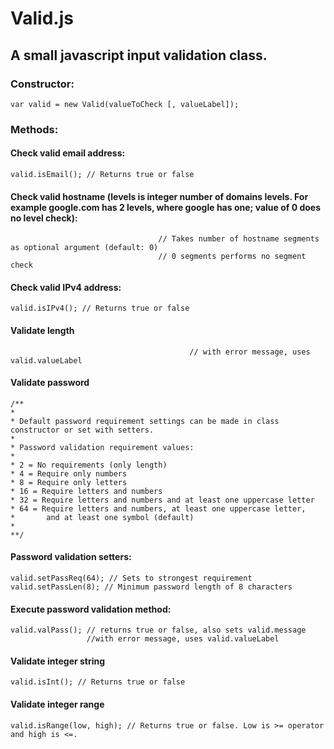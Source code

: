 # Valid.js
## A small javascript input validation class.

### Constructor:

```var valid = new Valid(valueToCheck [, valueLabel]);```

### Methods:

#### Check valid email address:
```valid.isEmail(); // Returns true or false```

#### Check valid hostname (levels is integer number of domains levels. For example google.com has 2 levels, where google has one; value of 0 does no level check):

```valid.isHostname([numSegments]); // Returns true or false
                                 // Takes number of hostname segments as optional argument (default: 0)
                                 // 0 segments performs no segment check
```

#### Check valid IPv4 address:
```valid.isIPv4(); // Returns true or false```

#### Validate length
```valid.isLength(lengthMin [, lengthMax]) // Returns true or false, also sets valid.message
                                        // with error message, uses valid.valueLabel
```

#### Validate password
```
/**
*
* Default password requirement settings can be made in class constructor or set with setters.
*
* Password validation requirement values:
* 
* 2 = No requirements (only length)
* 4 = Require only numbers
* 8 = Require only letters
* 16 = Require letters and numbers
* 32 = Require letters and numbers and at least one uppercase letter
* 64 = Require letters and numbers, at least one uppercase letter,
*       and at least one symbol (default)
* 
**/
```

#### Password validation setters:
```
valid.setPassReq(64); // Sets to strongest requirement
valid.setPassLen(8); // Minimum password length of 8 characters
```
#### Execute password validation method:
```
valid.valPass(); // returns true or false, also sets valid.message
                 //with error message, uses valid.valueLabel
```

#### Validate integer string
```
valid.isInt(); // Returns true or false
```

#### Validate integer range
```
valid.isRange(low, high); // Returns true or false. Low is >= operator and high is <=.
```

